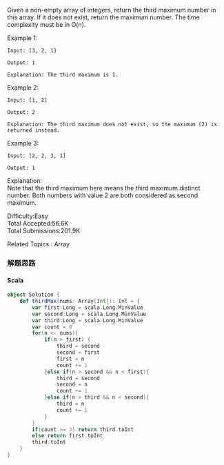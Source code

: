 Given a non-empty array of integers, return the third maximum number in this array. If it does not exist, return the maximum number. The time complexity must be in O(n).

Example 1:
```
Input: [3, 2, 1]

Output: 1

Explanation: The third maximum is 1.
```
Example 2:
```
Input: [1, 2]

Output: 2

Explanation: The third maximum does not exist, so the maximum (2) is returned instead.
```
Example 3:
```
Input: [2, 2, 3, 1]

Output: 1
```
Explanation:  
Note that the third maximum here means the third maximum distinct number.
Both numbers with value 2 are both considered as second maximum.

Difficulty:Easy  
Total Accepted:56.6K  
Total Submissions:201.9K  

Related Topics : Array

### 解题思路
#### Scala
```scala
object Solution {
    def thirdMax(nums: Array[Int]): Int = {
        var first:Long = scala.Long.MinValue
        var second:Long = scala.Long.MinValue
        var third:Long = scala.Long.MinValue
        var count = 0
        for(n <- nums){
            if(n > first) {
                third = second
                second = first
                first = n
                count += 1
            }else if(n > second && n < first){
                third = second
                second = n
                count += 1
            }else if(n > third && n < second){
                third = n
                count += 1
            }
        }
        if(count >= 3) return third.toInt
        else return first.toInt
        third.toInt
    }
}
```
